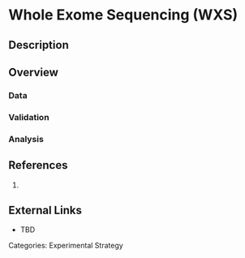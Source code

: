 # Whole Exome Sequencing (WXS) #
## Description ##
## Overview ##
### Data ###
### Validation ###
### Analysis ###
## References ##
1.

## External Links ##
* TBD

Categories: Experimental Strategy
